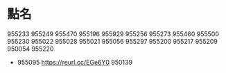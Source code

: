 # 點名

955233
955249
955470
955196
955929
955256
955273
955460
955500
955230
955022
955028
955021
955056
955297
955200
955217
955209
950054
955220
* 955095 https://reurl.cc/EGe6Y0
950139

